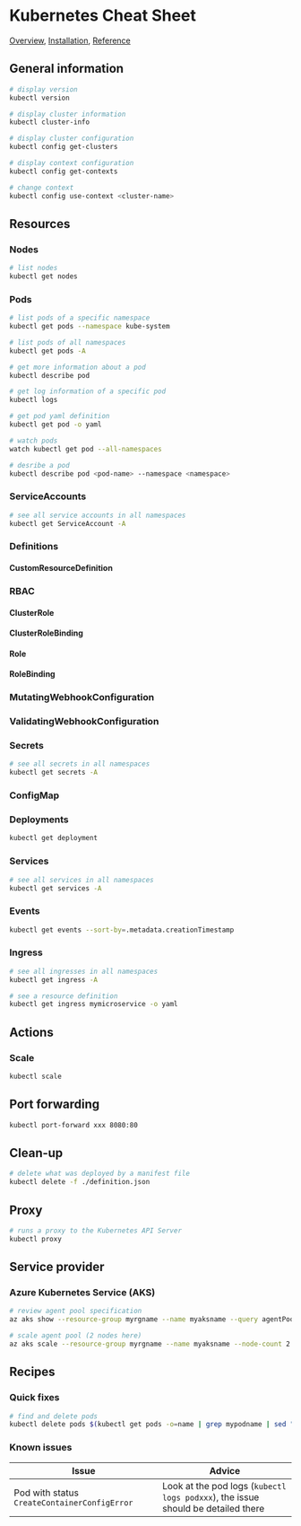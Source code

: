 # Kubernetes Cheat Sheet

[Overview](https://kubernetes.io/docs/reference/kubectl/overview/), [Installation](https://kubernetes.io/docs/tasks/tools/install-kubectl/), [Reference](https://kubernetes.io/docs/reference/kubectl/cheatsheet/)

## General information

```bash
# display version
kubectl version

# display cluster information
kubectl cluster-info

# display cluster configuration
kubectl config get-clusters

# display context configuration
kubectl config get-contexts

# change context
kubectl config use-context <cluster-name>
```

## Resources

### Nodes

```bash
# list nodes
kubectl get nodes
```

### Pods

```bash
# list pods of a specific namespace
kubectl get pods --namespace kube-system

# list pods of all namespaces
kubectl get pods -A

# get more information about a pod
kubectl describe pod

# get log information of a specific pod
kubectl logs

# get pod yaml definition
kubectl get pod -o yaml

# watch pods
watch kubectl get pod --all-namespaces

# desribe a pod
kubectl describe pod <pod-name> --namespace <namespace>
```

### ServiceAccounts

```bash
# see all service accounts in all namespaces
kubectl get ServiceAccount -A
```

### Definitions

#### CustomResourceDefinition

### RBAC

#### ClusterRole

#### ClusterRoleBinding

#### Role

#### RoleBinding

### MutatingWebhookConfiguration

### ValidatingWebhookConfiguration

### Secrets

```bash
# see all secrets in all namespaces
kubectl get secrets -A
```

### ConfigMap

### Deployments

```bash
kubectl get deployment
```

### Services

```bash
# see all services in all namespaces
kubectl get services -A
```

### Events

```bash
kubectl get events --sort-by=.metadata.creationTimestamp
```

### Ingress

```bash
# see all ingresses in all namespaces
kubectl get ingress -A

# see a resource definition
kubectl get ingress mymicroservice -o yaml
```

## Actions

### Scale

```bash
kubectl scale
```

## Port forwarding

```bash
kubectl port-forward xxx 8080:80
```

## Clean-up

```bash
# delete what was deployed by a manifest file
kubectl delete -f ./definition.json
```

## Proxy

```bash
# runs a proxy to the Kubernetes API Server
kubectl proxy
```

## Service provider

### Azure Kubernetes Service (AKS)

```bash
# review agent pool specification
az aks show --resource-group myrgname --name myaksname --query agentPoolProfiles

# scale agent pool (2 nodes here)
az aks scale --resource-group myrgname --name myaksname --node-count 2 --query properties.provisioningState
```

## Recipes

### Quick fixes

```bash
# find and delete pods
kubectl delete pods $(kubectl get pods -o=name | grep mypodname | sed "s/^.\{4\}//")
```

### Known issues

Issue | Advice
----- | ------
Pod with status `CreateContainerConfigError` | Look at the pod logs (`kubectl logs podxxx`), the issue should be detailed there

